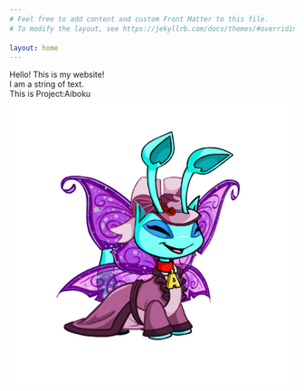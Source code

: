```yaml
---
# Feel free to add content and custom Front Matter to this file.
# To modify the layout, see https://jekyllrb.com/docs/themes/#overriding-theme-defaults

layout: home
---
```


Hello!
This is my website!\
I am a string of text.\
This is Project:Aiboku\
![image info](./assets/img/ab.png)

